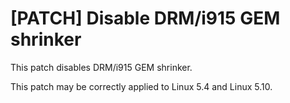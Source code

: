# [PATCH] Disable DRM/i915 GEM shrinker 

This patch disables DRM/i915 GEM shrinker. 

This patch may be correctly applied to Linux 5.4 and Linux 5.10.

